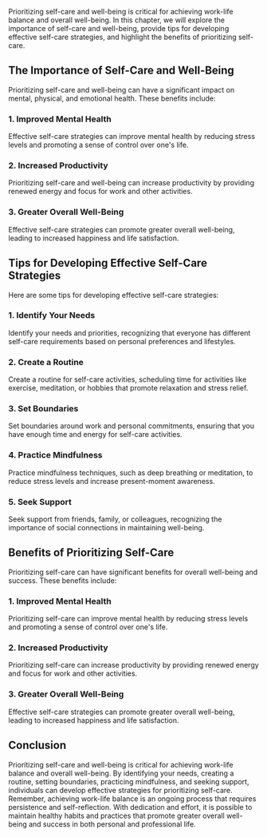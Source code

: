 
Prioritizing self-care and well-being is critical for achieving work-life balance and overall well-being. In this chapter, we will explore the importance of self-care and well-being, provide tips for developing effective self-care strategies, and highlight the benefits of prioritizing self-care.

The Importance of Self-Care and Well-Being
------------------------------------------

Prioritizing self-care and well-being can have a significant impact on mental, physical, and emotional health. These benefits include:

### 1. Improved Mental Health

Effective self-care strategies can improve mental health by reducing stress levels and promoting a sense of control over one's life.

### 2. Increased Productivity

Prioritizing self-care and well-being can increase productivity by providing renewed energy and focus for work and other activities.

### 3. Greater Overall Well-Being

Effective self-care strategies can promote greater overall well-being, leading to increased happiness and life satisfaction.

Tips for Developing Effective Self-Care Strategies
--------------------------------------------------

Here are some tips for developing effective self-care strategies:

### 1. Identify Your Needs

Identify your needs and priorities, recognizing that everyone has different self-care requirements based on personal preferences and lifestyles.

### 2. Create a Routine

Create a routine for self-care activities, scheduling time for activities like exercise, meditation, or hobbies that promote relaxation and stress relief.

### 3. Set Boundaries

Set boundaries around work and personal commitments, ensuring that you have enough time and energy for self-care activities.

### 4. Practice Mindfulness

Practice mindfulness techniques, such as deep breathing or meditation, to reduce stress levels and increase present-moment awareness.

### 5. Seek Support

Seek support from friends, family, or colleagues, recognizing the importance of social connections in maintaining well-being.

Benefits of Prioritizing Self-Care
----------------------------------

Prioritizing self-care can have significant benefits for overall well-being and success. These benefits include:

### 1. Improved Mental Health

Prioritizing self-care can improve mental health by reducing stress levels and promoting a sense of control over one's life.

### 2. Increased Productivity

Prioritizing self-care can increase productivity by providing renewed energy and focus for work and other activities.

### 3. Greater Overall Well-Being

Effective self-care strategies can promote greater overall well-being, leading to increased happiness and life satisfaction.

Conclusion
----------

Prioritizing self-care and well-being is critical for achieving work-life balance and overall well-being. By identifying your needs, creating a routine, setting boundaries, practicing mindfulness, and seeking support, individuals can develop effective strategies for prioritizing self-care. Remember, achieving work-life balance is an ongoing process that requires persistence and self-reflection. With dedication and effort, it is possible to maintain healthy habits and practices that promote greater overall well-being and success in both personal and professional life.
